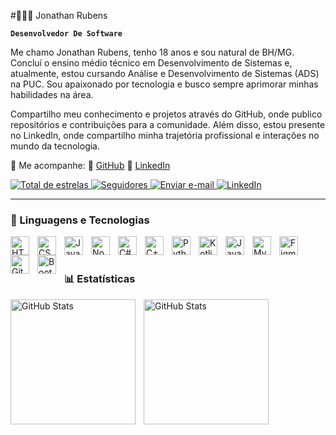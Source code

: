 #👨🏻‍💻 Jonathan Rubens

**`Desenvolvedor De Software`**

Me chamo Jonathan Rubens, tenho 18 anos e sou natural de BH/MG. Concluí o ensino médio técnico em Desenvolvimento de Sistemas e, atualmente, estou cursando Análise e Desenvolvimento de Sistemas (ADS) na PUC. Sou apaixonado por tecnologia e busco sempre aprimorar minhas habilidades na área.

Compartilho meu conhecimento e projetos através do GitHub, onde publico repositórios e contribuições para a comunidade. Além disso, estou presente no LinkedIn, onde compartilho minha trajetória profissional e interações no mundo da tecnologia.

📌 Me acompanhe:
🔗 [GitHub](https://github.com/Jonathan-Developer1)
🔗 [LinkedIn](https://www.linkedin.com/in/jonathan-rubens-60975628a/)

<p align="left">
    <!-- Badge de Estrelas do GitHub (dourado, sem número, com logo preta) -->
    <a href="https://github.com/Jonathan-Developer1?tab=repositories&sort=stargazers">
        <img 
            alt="Total de estrelas" 
            title="Total de estrelas GitHub" 
            src="https://custom-icon-badges.demolab.com/badge/Estrelas-debc04?style=for-the-badge&labelColor=e8a809&logo=star&logoColor=white"
        />
    </a>
    <!-- Badge de Seguidores do GitHub (roxo, sem número) -->
    <a href="https://github.com/Jonathan-Developer1?tab=followers">
        <img 
            alt="Seguidores" 
            title="Me siga no GitHub" 
            src="https://custom-icon-badges.demolab.com/badge/Seguidores-6f42c1?style=for-the-badge&labelColor=593099&logo=github&logoColor=white"
        />
    </a>
    <!-- Badge de E-mail (vermelho, sem número) -->
    <a href="https://mail.google.com/mail/?view=cm&to=jonathanrubens10@gmail.com&su=Contato&body=Olá,%20gostaria%20de%20falar%20com%20você!" target="_blank">
        <img 
            alt="Enviar e-mail" 
            title="Me envie um e-mail" 
            src="https://custom-icon-badges.demolab.com/badge/Email-FF0000?style=for-the-badge&labelColor=B20000&logo=mail&logoColor=white"
        /> 
    </a>
    <!-- Badge do LinkedIn (azul, sem número) -->
    <a href="https://www.linkedin.com/in/jonathan-rubens-60975628a/" target="_blank">
        <img 
            alt="LinkedIn" 
            title="Visite meu LinkedIn" 
            src="https://custom-icon-badges.demolab.com/badge/LinkedIn-0A66C2?style=for-the-badge&labelColor=004182&logo=linkedin&logoColor=white"
        />
    </a>
</p>







---

### 🤖 Linguagens e Tecnologias

<img 
    align="left" 
    alt="HTML"
    title="HTML" 
    width="30px" 
    style="padding-right: 10px;" 
    src="https://cdn.jsdelivr.net/gh/devicons/devicon@latest/icons/html5/html5-original.svg" 
/>
<img 
    align="left" 
    alt="CSS" 
    title="CSS"
    width="30px" 
    style="padding-right: 10px;" 
    src="https://cdn.jsdelivr.net/gh/devicons/devicon@latest/icons/css3/css3-original.svg" 
/>
<img 
    align="left" 
    alt="JavaScript" 
    title="JavaScript"
    width="30px" 
    style="padding-right: 10px;" 
    src="https://cdn.jsdelivr.net/gh/devicons/devicon@latest/icons/javascript/javascript-original.svg" 
/>
<img 
    align="left" 
    alt="Node" 
    title="Node"
    width="30px" 
    style="padding-right: 10px;" 
    src="https://cdn.jsdelivr.net/gh/devicons/devicon@latest/icons/nodejs/nodejs-original.svg" 
/>
<img 
    align="left" 
    alt="C#" 
    title="C#"
    width="30px" 
    style="padding-right: 10px;" 
    src="https://cdn.jsdelivr.net/gh/devicons/devicon@latest/icons/csharp/csharp-original.svg" 
/>
<img 
    align="left" 
    alt="C++"
    title="C++" 
    width="30px" 
    style="padding-right: 10px;" 
    src="https://cdn.jsdelivr.net/gh/devicons/devicon@latest/icons/cplusplus/cplusplus-original.svg" 
/>
<img 
    align="left" 
    alt="Python" 
    title="Python"
    width="30px" 
    style="padding-right: 10px;" 
    src="https://cdn.jsdelivr.net/gh/devicons/devicon@latest/icons/python/python-original.svg" 
/>
<img 
    align="left" 
    alt="Kotlin"
    title="Kotlin" 
    width="30px" 
    style="padding-right: 10px;" 
    src="https://cdn.jsdelivr.net/gh/devicons/devicon@latest/icons/kotlin/kotlin-original.svg"
/>
<img 
    align="left" 
    alt="Java"
    title="Java" 
    width="30px" 
    style="padding-right: 10px;" 
    src="https://cdn.jsdelivr.net/gh/devicons/devicon@latest/icons/java/java-original.svg" 
/>

<img 
    align="left" 
    alt="MySQL" 
    title="MySQL"
    width="30px" 
    style="padding-right: 10px;" 
    src="https://cdn.jsdelivr.net/gh/devicons/devicon@latest/icons/mysql/mysql-original.svg" 
/>
<img 
    align="left" 
    alt="Figma" 
    title="Figma"
    width="30px" 
    style="padding-right: 10px;" 
    src="https://cdn.jsdelivr.net/gh/devicons/devicon@latest/icons/figma/figma-original.svg" 
/>
<img 
    align="left" 
    alt="Git" 
    title="Git"
    width="30px" 
    style="padding-right: 10px;" 
    src="https://cdn.jsdelivr.net/gh/devicons/devicon@latest/icons/git/git-original.svg" 
/>
<img 
    align="left" 
    alt="BootStrap" 
    title="BootStrap"
    width="30px" 
    style="padding-right: 10px;" 
    src="https://cdn.jsdelivr.net/gh/devicons/devicon@latest/icons/bootstrap/bootstrap-original.svg" 
/>



<br/>
<br/>

### 📊 Estatísticas

<p>
  <img 
    align="left" 
    alt="GitHub Stats" 
    height="200" 
    style="padding-right: 10px;" 
    style="margin: 10px;"
    src="https://github-readme-stats.vercel.app/api?username=Jonathan-Developer1&show_icons=true&theme=tokyonight&include_all_commits=true&locale=pt-br" 
  />

<img 
      align="left" 
      alt="GitHub Stats" 
      height="200" 
      src="https://github-readme-stats.vercel.app/api/top-langs/?username=Jonathan-Developer1&theme=tokyonight&layout=compact&custom_title=Tecnologias&langs_count=9" 
  />

</p>
